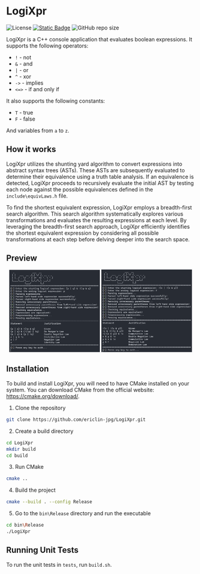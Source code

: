 # LogiXpr
![License](https://img.shields.io/github/license/ericlin-jpg/LogiXpr)
[![Static Badge](https://img.shields.io/badge/docs-read-blue)](https://ericlin-jpg.github.io/LogiXpr/)
![GitHub repo size](https://img.shields.io/github/repo-size/EricLin-jpg/LogiXpr)

LogiXpr is a C++ console application that evaluates boolean expressions. It supports the following operators:
- `!` - not
- `&` - and
- `|` - or
- `^` - xor
- `->` - implies
- `<=>` - if and only if

It also supports the following constants:
- `T` - true
- `F` - false

And variables from `a` to `z`.

## How it works
LogiXpr utilizes the shunting yard algorithm to convert expressions into abstract syntax trees (ASTs). These ASTs are subsequently evaluated to determine their equivalence using a truth table analysis. If an equivalence is detected, LogiXpr proceeds to recursively evaluate the initial AST by testing each node against the possible equivalences defined in the `include\equivLaws.h` file.

To find the shortest equivalent expression, LogiXpr employs a breadth-first search algorithm. This search algorithm systematically explores various transformations and evaluates the resulting expressions at each level. By leveraging the breadth-first search approach, LogiXpr efficiently identifies the shortest equivalent expression by considering all possible transformations at each step before delving deeper into the search space.

## Preview
<p align="center" width="100%">
  <img src="preview/preview_1.png" width="48%"/>
  <img src="preview/preview_2.png" width="48%"/>
</p>

## Installation
To build and install LogiXpr, you will need to have CMake installed on your system. You can download CMake from the official website: https://cmake.org/download/.

1. Clone the repository
```bash
git clone https://github.com/ericlin-jpg/LogiXpr.git
```

2. Create a build directory
```bash
cd LogiXpr
mkdir build
cd build
```

3. Run CMake
```bash
cmake ..
```

4. Build the project
```bash
cmake --build . --config Release
```

5. Go to the `bin\Release` directory and run the executable
```bash
cd bin\Release
./LogiXpr
```

## Running Unit Tests
To run the unit tests in `tests`, run `build.sh`.
